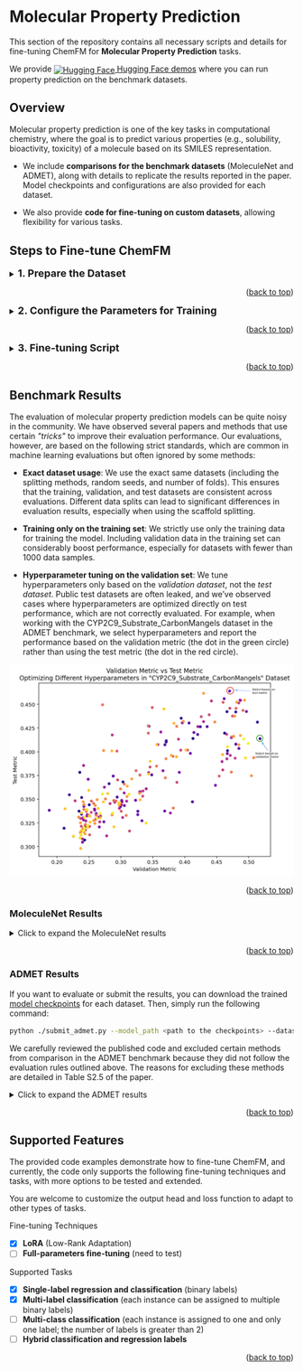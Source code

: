 <a id="readme-top"></a>

# Molecular Property Prediction

This section of the repository contains all necessary scripts and details for fine-tuning ChemFM for **Molecular Property Prediction** tasks.

We provide <a href="https://huggingface.co/spaces/ChemFM/molecular_property_prediction"><img src="https://huggingface.co/front/assets/huggingface_logo.svg" alt="Hugging Face" width="20" height="20" style="vertical-align: middle; margin-right: 0px;"> Hugging Face demos</a> 
where you can run property prediction on the benchmark datasets.

## Overview

Molecular property prediction is one of the key tasks in computational chemistry, where the goal is to predict various properties (e.g., solubility, bioactivity, toxicity) of a molecule based on its SMILES representation.

- We include **comparisons for the benchmark datasets** (MoleculeNet and ADMET), along with details to replicate the results reported in the paper. 
Model checkpoints and configurations are also provided for each dataset.

- We also provide **code for fine-tuning on custom datasets**, allowing flexibility for various tasks.

## Steps to Fine-tune ChemFM
<details>
  <summary> <strong><font size="+1"> 1. Prepare the Dataset </font></strong> </summary>

#### 1.1 MoleculeNet

For MoleculeNet datasets, we use [ChemBench](https://github.com/shenwanxiang/ChemBench), which extracts the exact same datasets (including splitting methods, random seed, and number of folds) as described in the [MoleculeNet paper](https://pubs.rsc.org/en/content/articlelanding/2018/sc/c7sc02664a).

To install ChemBench, use the following commands:

```bash
git clone https://github.com/shenwanxiang/ChemBench.git
cd ChemBench
pip install -e .
```

#### 1.2 ADMET

For the ADMET benchmark, we use the [TDC](https://tdcommons.ai/) (Therapeutics Data Commons) library, which is included in the [`environment.yml`](../../environment.yml) file provided in the main page. Alternatively, you can install it using the following command:

```bash
conda install -c conda-forge pytdc
```

#### 1.3 CustomDataset

To fine-tune ChemFM on a custom dataset, you need to prepare your dataset in a folder with three CSV files: `train.csv`, `val.csv`, and `test.csv`. Each CSV file should include:
- A **"smiles"** column for the molecular SMILES strings.
- One or more label columns for the target property values.
For reference, example files are provided in the [`custom_data_example`](./custom_data_example/) folder.

You can refer to the [Supported Features](#supported-features) section to learn more about the types of tasks we support.

</details>

<p align="right">(<a href="#readme-top">back to top</a>)</p>


<details>
  <summary> <strong><font size="+1"> 2. Configure the Parameters for Training </font></strong></summary>

You can configure the parameters for training in two ways:

- **Feed arguments directly to the Python file**: Pass the arguments as command-line parameters when running the training script.
- **Specify the parameters in a YAML file**: Define all configurations in a `.yml` file and pass the file path to the Python script.

We provide an [example YAML file](./configs/example.yml) along with explanations of the configuration options.

For the MoleculeNet and ADMET benchmark datasets, you can directly use the configuration files stored in [`configs/admet`](./configs/admet/) and [`configs/moleculenet`](./configs/moleculenet/).
</details>

<p align="right">(<a href="#readme-top">back to top</a>)</p>

<details>
<summary> <strong><font size="+1"> 3. Fine-tuning Script </font></strong></summary>

To fine-tune ChemFM, you can use the following command:

```bash
python -m accelerate.commands.launch --config_file accelerate_config.yaml main.py --training_args_file <config_yml_file>
```
Our code is based on the [accelerate](https://huggingface.co/docs/accelerate/main/en/index) package, and the [accelerate_config.yaml](./accelerate_config.yaml) file is used to configure the distribution settings for training across multiple devices.

</details>

<p align="right">(<a href="#readme-top">back to top</a>)</p>

## Benchmark Results

The evaluation of molecular property prediction models can be quite noisy in the community. We have observed several papers and methods that use certain *"tricks"*  to improve their evaluation performance. 
Our evaluations, however, are based on the following strict standards, which are common in machine learning evaluations but often ignored by some methods:

- **Exact dataset usage**: We use the exact same datasets (including the splitting methods, random seeds, and number of folds). 
This ensures that the training, validation, and test datasets are consistent across evaluations. 
Different data splits can lead to significant differences in evaluation results, especially when using the scaffold splitting.

- **Training only on the training set**: We strictly use only the training data for training the model. 
Including validation data in the training set can considerably boost performance, especially for datasets with fewer than 1000 data samples.

- **Hyperparameter tuning on the validation set**: 
We tune hyperparameters only based on the *validation dataset*, not the *test dataset*. 
Public test datasets are often leaked, and we’ve observed cases where hyperparameters are optimized directly on test performance, which are not correctly evaluated. 
 For example, when working with the CYP2C9_Substrate_CarbonMangels dataset in the ADMET benchmark, we select hyperparameters and report the performance based on the validation metric (the dot in the green circle) rather than using the test metric (the dot in the red circle).
<p align="center">
  <img src="images/wandb.png" alt="Pretraining Overview" width="800">
</p>

<p align="right">(<a href="#readme-top">back to top</a>)</p>


### MoleculeNet Results
<details>
  <summary>Click to expand the MoleculeNet results</summary>

| **Category**            | **Dataset**     | **Task Metric**  | **MoleculeNet (Model)** | **Chemprop** | **MMNB** | **ChemFM-3B**             |
|-------------------------|-----------------|------------------|---------------------------|----------------|----------------|-----------------------------|
| **Pharmacokinetic**      | BBBP            | ROC-AUC ↑        | 0.690 (Weave)             | 0.738          | _0.739_        | **0.751**                   |
| **Bioactivity**          | BACE            | ROC-AUC ↑        | 0.806 (Weave)             | -              | _0.835_        | **0.869**                   |
|                         | HIV             | ROC-AUC ↑        | 0.763 (GC)                | 0.776          | _0.777_        | **0.807**                   |
|                         | MUV             | PRC-AUC ↑        | _0.109_ (Weave)           | 0.041          | 0.096          | **0.135**                   |
|                         | PCBA            | PRC-AUC ↑        | 0.136 (GC)                | _0.335_        | 0.276          | **0.346**                   |
| **Toxicity**             | Tox21           | ROC-AUC ↑        | 0.829 (GC)                | _0.851_        | 0.845          | **0.869**                   |
|                         | SIDER           | ROC-AUC ↑        | 0.638 (GC)                | 0.676          | _0.680_        | **0.709**                   |
|                         | ClinTox         | ROC-AUC ↑        | 0.832 (Weave)             | 0.864          | _0.888_        | **0.918**                   |
| **Physicochemical**      | ESOL            | RMSE ↓           | 0.580 (MPNN)              | _0.555_        | 0.575          | **0.516**                   |
|                         | FreeSolv        | RMSE ↓           | 1.150 (MPNN)              | _1.075_        | 1.155          | **0.830**                   |
|                         | Lipophilicity   | RMSE ↓           | 0.655 (GC)                | _0.555_        | 0.625          | **0.545**                   |
| **Molecular Binding**    | PDBbind-Full    | RMSE ↓           | 1.440 (GC)                | 1.391          | _0.721_        | **0.697**                   |

</details>
<p align="right">(<a href="#readme-top">back to top</a>)</p>


### ADMET Results
If you want to evaluate or submit the results, you can download the trained [model checkpoints](https://clemson.box.com/s/9t6399l8fk4n1uvkvhubssmtldwmrzbb) for each dataset. Then, simply run the following command:

```bash
python ./submit_admet.py --model_path <path to the checkpoints> --dataset <dataset_name> --task_type <regression or classification>
```

We carefully reviewed the published code and excluded certain methods from comparison in the ADMET benchmark because they did not follow the evaluation rules outlined above. 
The reasons for excluding these methods are detailed in Table S2.5 of the paper.

<details>
  <summary>Click to expand the ADMET results</summary>

| **Category**     | **Dataset**             | **Task Metric**  | **Previous Best**                       | **ChemFM**                  |
|------------------|-------------------------|------------------|-----------------------------------------|-----------------------------|
| **Absorption**    | Caco2_Wang              | MAE ↓            | 0.330 ± 0.024 @Chemprop-RDKit           | **0.322** ± 0.026           |
|                  | Bioavailability_Ma      | ROC-AUC ↑        | 0.672 ± 0.021 @DeepPurpose              | **0.715** ± 0.011           |
|                  | Lipophilicity_AstraZeneca| MAE ↓            | 0.467 ± 0.006 @Chemprop-RDKit           | **0.460** ± 0.006           |
|                  | Solubility_AqSolDB      | MAE ↓            | 0.761 ± 0.025 @Chemprop-RDKit           | **0.725** ± 0.011           |
|                  | HIA_Hou                 | ROC-AUC ↑        | 0.981 ± 0.002 @Chemprop-RDKit           | **0.984** ± 0.004           |
|                  | Pgp_Broccatelli         | ROC-AUC ↑        | 0.929 ± 0.006 @AttrMasking              | **0.931** ± 0.003           |
| **Distribution**  | BBB_Martins             | ROC-AUC ↑        | 0.897 ± 0.004 @ContextPred              | **0.908** ± 0.010           |
|                  | PPBR_AZ                 | MAE ↓            | 7.788 ± 0.210 @Chemprop                 | **7.505** ± 0.073           |
|                  | VDss_Lombardo           | Spearman ↑       | 0.561 ± 0.025 @DeepPurpose              | **0.662** ± 0.013           |
| **Metabolism**    | CYP2C9_Veith            | PRC-AUC ↑        | 0.777 ± 0.003 @Chemprop-RDKit           | **0.788** ± 0.005           |
|                  | CYP2D6_Veith            | PRC-AUC ↑        | 0.673 ± 0.007 @Chemprop-RDKit           | **0.704** ± 0.003           |
|                  | CYP3A4_Veith            | PRC-AUC ↑        | 0.876 ± 0.003 @Chemprop-RDKit           | **0.878** ± 0.003           |
|                  | CYP2C9_Substrate_CarbonMangels| PRC-AUC ↑  | 0.400 ± 0.008 @Chemprop-RDKit           | **0.414** ± 0.027           |
|                  | CYP2D6_Substrate_CarbonMangels| PRC-AUC ↑  | 0.686 ± 0.031 @Chemprop-RDKit           | **0.739** ± 0.024           |
|                  | CYP3A4_Substrate_CarbonMangels| ROC-AUC ↑  | 0.619 ± 0.030 @Chemprop-RDKit           | **0.654** ± 0.022           |
| **Excretion**     | Half_Life_Obach         | Spearman ↑       | 0.329 ± 0.083 @DeepPurpose              | **0.551** ± 0.020           |
|                  | Clearance_Hepatocyte_AZ  | Spearman ↑       | 0.439 ± 0.026 @ContextPred              | **0.495** ± 0.030           |
|                  | Clearance_Microsome_AZ   | Spearman ↑       | 0.599 ± 0.025 @Chemprop-RDKit           | **0.611** ± 0.016           |
| **Toxicity**      | LD50_Zhu                | MAE ↓            | 0.606 ± 0.024 @Chemprop                 | **0.541** ± 0.015           |
|                  | hERG                    | ROC-AUC ↑        | 0.841 ± 0.020 @DeepPurpose              | **0.848** ± 0.009           |
|                  | AMES                    | ROC-AUC ↑        | 0.850 ± 0.004 @Chemprop-RDKit           | **0.854** ± 0.007           |
|                  | DILI                    | ROC-AUC ↑        | 0.919 ± 0.008 @ContextPred              | **0.920** ± 0.012           |

</details>
<p align="right">(<a href="#readme-top">back to top</a>)</p>

## Supported Features

The provided code examples demonstrate how to fine-tune ChemFM, and currently, the code only supports the following fine-tuning techniques and tasks, with more options to be tested and extended.

You are welcome to customize the output head and loss function to adapt to other types of tasks.

Fine-tuning Techniques
- [x] **LoRA** (Low-Rank Adaptation)
- [ ] **Full-parameters fine-tuning** (need to test)

Supported Tasks
- [x] **Single-label regression and classification** (binary labels)
- [x] **Multi-label classification** (each instance can be assigned to multiple binary labels)
- [ ] **Multi-class classification** (each instance is assigned to one and only one label; the number of labels is greater than 2)
- [ ] **Hybrid classification and regression labels**

<p align="right">(<a href="#readme-top">back to top</a>)</p>